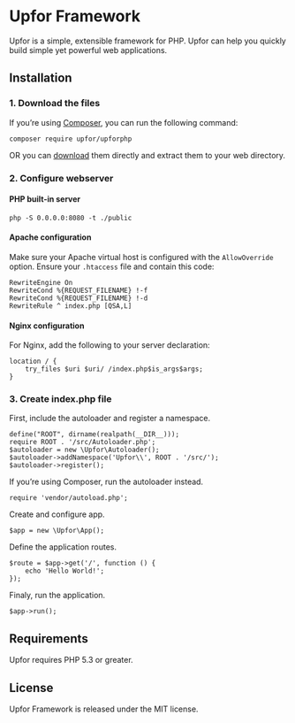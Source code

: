 # Upfor Framework
Upfor is a simple, extensible framework for PHP. Upfor can help you quickly build simple yet powerful web applications.

## Installation
### 1. Download the files
If you’re using [Composer](https://getcomposer.org), you can run the following command:
```
composer require upfor/upforphp
```
OR you can [download](https://github.com/upfor/upforphp/archive/master.zip) them directly and extract them to your web directory.

### 2. Configure webserver
#### PHP built-in server
```
php -S 0.0.0.0:8080 -t ./public
```

#### Apache configuration
Make sure your Apache virtual host is configured with the `AllowOverride` option. Ensure your `.htaccess` file and contain this code:
```
RewriteEngine On
RewriteCond %{REQUEST_FILENAME} !-f
RewriteCond %{REQUEST_FILENAME} !-d
RewriteRule ^ index.php [QSA,L]
```

#### Nginx configuration
For Nginx, add the following to your server declaration:
```
location / {
    try_files $uri $uri/ /index.php$is_args$args;
}
```

### 3. Create index.php file
First, include the autoloader and register a namespace.
```
define("ROOT", dirname(realpath(__DIR__)));
require ROOT . '/src/Autoloader.php';
$autoloader = new \Upfor\Autoloader();
$autoloader->addNamespace('Upfor\\', ROOT . '/src/');
$autoloader->register();
```

If you’re using Composer, run the autoloader instead.
```
require 'vendor/autoload.php';
```

Create and configure app.
```
$app = new \Upfor\App();
```

Define the application routes.
```
$route = $app->get('/', function () {
    echo 'Hello World!';
});
```

Finaly, run the application.
```
$app->run();
```


## Requirements
Upfor requires PHP 5.3 or greater.

## License
Upfor Framework is released under the MIT license.

